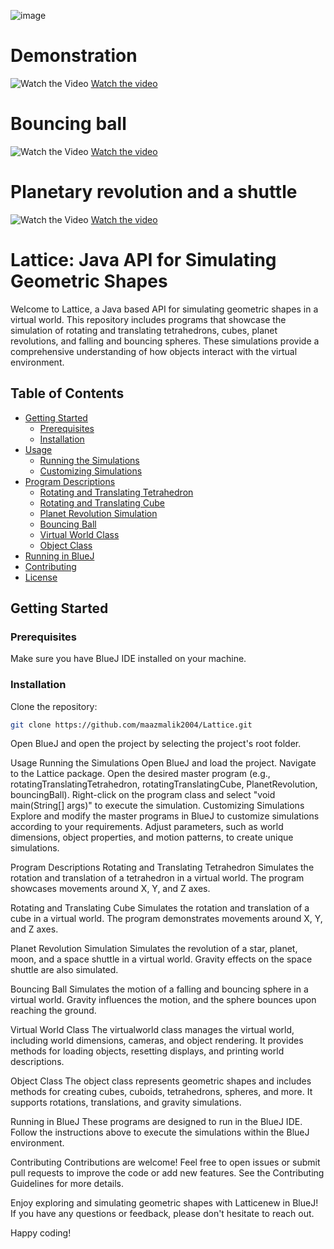 ![image](https://github.com/maazmalik2004/Lattice-ASCII-based-3D-rendering/assets/128217421/c6691138-a826-46ed-a6f2-3a102f1d4bc4)

# Demonstration
![Watch the Video](http://img.youtube.com/vi/mV583-0IyfI/0.jpg)
[Watch the video](https://youtu.be/mV583-0IyfI)

# Bouncing ball
![Watch the Video](http://img.youtube.com/vi/qDrFMk8I-2Q/0.jpg)
[Watch the video](https://youtu.be/qDrFMk8I-2Q)

# Planetary revolution and a shuttle
![Watch the Video](http://img.youtube.com/vi/toLuPSYi8j4/0.jpg)
[Watch the video](https://youtu.be/toLuPSYi8j4?si=SjQdg78B7JuJNi7B)


# Lattice: Java API for Simulating Geometric Shapes

Welcome to Lattice, a Java based API for simulating geometric shapes in a virtual world. This repository includes programs that showcase the simulation of rotating and translating tetrahedrons, cubes, planet revolutions, and falling and bouncing spheres. These simulations provide a comprehensive understanding of how objects interact with the virtual environment.

## Table of Contents
- [Getting Started](#getting-started)
  - [Prerequisites](#prerequisites)
  - [Installation](#installation)
- [Usage](#usage)
  - [Running the Simulations](#running-the-simulations)
  - [Customizing Simulations](#customizing-simulations)
- [Program Descriptions](#program-descriptions)
  - [Rotating and Translating Tetrahedron](#rotating-and-translating-tetrahedron)
  - [Rotating and Translating Cube](#rotating-and-translating-cube)
  - [Planet Revolution Simulation](#planet-revolution-simulation)
  - [Bouncing Ball](#bouncing-ball)
  - [Virtual World Class](#virtual-world-class)
  - [Object Class](#object-class)
- [Running in BlueJ](#running-in-bluej)
- [Contributing](#contributing)
- [License](#license)

## Getting Started

### Prerequisites
Make sure you have BlueJ IDE installed on your machine.

### Installation
Clone the repository:

```bash
git clone https://github.com/maazmalik2004/Lattice.git
```

Open BlueJ and open the project by selecting the project's root folder.

Usage
Running the Simulations
Open BlueJ and load the project.
Navigate to the Lattice package.
Open the desired master program (e.g., rotatingTranslatingTetrahedron, rotatingTranslatingCube, PlanetRevolution, bouncingBall).
Right-click on the program class and select "void main(String[] args)" to execute the simulation.
Customizing Simulations
Explore and modify the master programs in BlueJ to customize simulations according to your requirements. Adjust parameters, such as world dimensions, object properties, and motion patterns, to create unique simulations.

Program Descriptions
Rotating and Translating Tetrahedron
Simulates the rotation and translation of a tetrahedron in a virtual world. The program showcases movements around X, Y, and Z axes.

Rotating and Translating Cube
Simulates the rotation and translation of a cube in a virtual world. The program demonstrates movements around X, Y, and Z axes.

Planet Revolution Simulation
Simulates the revolution of a star, planet, moon, and a space shuttle in a virtual world. Gravity effects on the space shuttle are also simulated.

Bouncing Ball
Simulates the motion of a falling and bouncing sphere in a virtual world. Gravity influences the motion, and the sphere bounces upon reaching the ground.

Virtual World Class
The virtualworld class manages the virtual world, including world dimensions, cameras, and object rendering. It provides methods for loading objects, resetting displays, and printing world descriptions.

Object Class
The object class represents geometric shapes and includes methods for creating cubes, cuboids, tetrahedrons, spheres, and more. It supports rotations, translations, and gravity simulations.

Running in BlueJ
These programs are designed to run in the BlueJ IDE. Follow the instructions above to execute the simulations within the BlueJ environment.

Contributing
Contributions are welcome! Feel free to open issues or submit pull requests to improve the code or add new features. See the Contributing Guidelines for more details.

Enjoy exploring and simulating geometric shapes with Latticenew in BlueJ! If you have any questions or feedback, please don't hesitate to reach out.

Happy coding!
